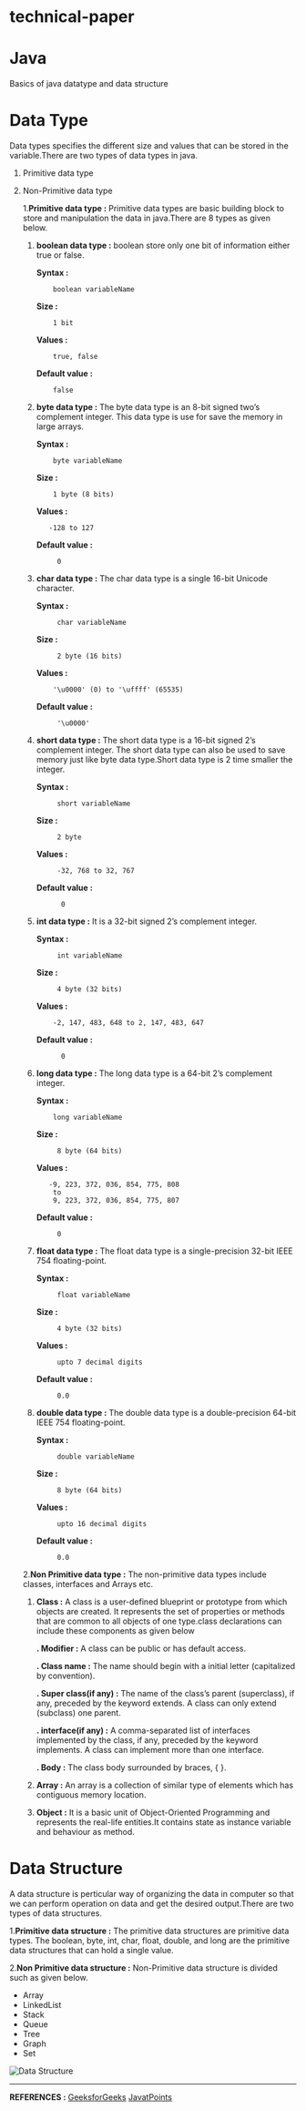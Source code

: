 # technical-paper

# Java
Basics of java datatype and data structure

# Data Type 
Data types specifies the different size and values that can be stored in the variable.There are two types of data types in java.

1. Primitive data type
2. Non-Primitive data type

   1.**Primitive data type :**  Primitive data types are basic building block to store and manipulation the data in java.There are 
                                8 types as given below.
                               
      1. **boolean data type :** boolean store only one bit of information either true or false. 
           
           **Syntax :**
           ```
               boolean variableName
          ```
           **Size :**
           ```
               1 bit
           ```
           **Values :**
           ```
               true, false
            ```
           **Default value :**
           ```
               false
           ```
            
      1. **byte data type :** The byte data type is an 8-bit signed two’s complement integer. This data type is use for save the 
                              memory in large arrays.
           
           **Syntax :**
           ```
               byte variableName
          ```
           **Size :**
           ```
               1 byte (8 bits)
           ```
            **Values :**
            ```
               -128 to 127
            ```
           **Default value :**
           ```
                0
          ```
      1. **char data type :** The char data type is a single 16-bit Unicode character.
           
           **Syntax :**
           ```
                char variableName
          ```
           **Size :**
           ```
                2 byte (16 bits)
            ```
            **Values :**
            ```
                '\u0000' (0) to '\uffff' (65535)
            ```
           **Default value :**
           ```
                '\u0000'
           ```
      1. **short data type :** The short data type is a 16-bit signed 2’s complement integer. The short data type can also be 
                               used to save memory just like byte data type.Short data type is 2 time smaller the integer.
           
           **Syntax :**
           ```
                short variableName
           ```
           **Size :**
           ```
                2 byte
           ```
            **Values :**
           ```
                -32, 768 to 32, 767
           ```

           **Default value :**
          ```
                0
           ```
      1. **int data type :** It is a 32-bit signed 2’s complement integer.
           
           **Syntax :**
           ```
                int variableName
          ```
           **Size :**
           ```
                4 byte (32 bits)
           ```
            **Values :**
            ```
                -2, 147, 483, 648 to 2, 147, 483, 647 
            ```

           **Default value :**
           ```
                 0
            ```                   
      1. **long data type :** The long data type is a 64-bit 2’s complement integer.
           
           **Syntax :**
            ```
                long variableName
          ```
           **Size :**
           ```
                8 byte (64 bits)
           ```
            **Values :**
            ```
               -9, 223, 372, 036, 854, 775, 808 
                to 
                9, 223, 372, 036, 854, 775, 807 
          ```
           **Default value :**
           ```
                0    
           ```
                     
     1. **float data type :** The float data type is a single-precision 32-bit IEEE 754 floating-point.
           
           **Syntax :**
           ```
                float variableName
          ```
           **Size :**
           ```
                4 byte (32 bits)
           ```
           **Values :**
           ```
                upto 7 decimal digits
           ```
           **Default value :**
           ```
                0.0
           ```                                      
                  
     1. **double data type :** The double data type is a double-precision 64-bit IEEE 754 floating-point.
           
           **Syntax :**
           ```
                double variableName
          ```
           **Size :**
           ```
                8 byte (64 bits)
           ```
           **Values :**
           ```
                upto 16 decimal digits
           ``` 
           **Default value :**
           ```
                0.0  
          ```
   2.**Non Primitive data type :**  The non-primitive data types include classes, interfaces and Arrays etc.
                               
      1. **Class :** A class is a user-defined blueprint or prototype from which objects are created.  It represents the 
                     set of properties or methods that are common to all objects of one type.class declarations can 
                     include these components as given below
           
           **. Modifier :** A class can be public or has default access.
           
           **. Class name :** The name should begin with a initial letter (capitalized by convention).
           
           **. Super class(if any) :** The name of the class’s parent (superclass), if any, preceded by the keyword extends. 
                                       A class can only extend (subclass) one parent.
           
           **. interface(if any) :** A comma-separated list of interfaces implemented by the class, if any, preceded by the 
                                     keyword implements. A class can implement more than one interface.
                               
           **. Body :** The class body surrounded by braces, { }.
  
      2. **Array :** An array is a collection of similar type of elements which has contiguous memory location.  
      
      3. **Object :** It is a basic unit of Object-Oriented Programming and represents the real-life entities.It contains state 
                      as instance variable and behaviour as method.                       
      
# Data Structure

A data structure is perticular way of organizing the data in computer so that we can perform operation on data and get the desired 
output.There are two types of data structures.

1.**Primitive data structure :** The primitive data structures are primitive data types. The boolean, byte, int, char, float, double, and long
                                 are the primitive data structures that can hold a single value.

2.**Non Primitive data structure :** Non-Primitive data structure is divided such as given below.
    
- Array
- LinkedList
- Stack
- Queue
- Tree
- Graph
- Set

 ![Data Structure](	https://media.geeksforgeeks.org/wp-content/uploads/20191010170332/Untitled-Diagram-183.png)


---

**REFERENCES :** [GeeksforGeeks](https://www.geeksforgeeks.org/data-types-in-java/)
                 [JavatPoints](https://www.javatpoint.com/java-data-types)
